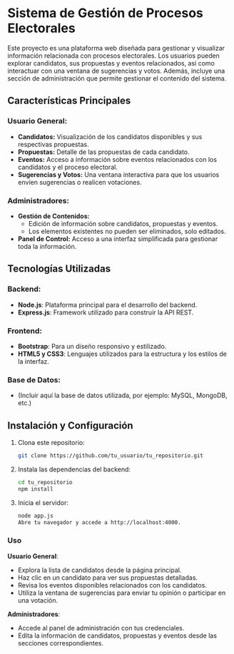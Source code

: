 # Sistema de Gestión de Procesos Electorales

Este proyecto es una plataforma web diseñada para gestionar y visualizar información relacionada con procesos electorales. Los usuarios pueden explorar candidatos, sus propuestas y eventos relacionados, así como interactuar con una ventana de sugerencias y votos. Además, incluye una sección de administración que permite gestionar el contenido del sistema.

## Características Principales

### Usuario General:
- **Candidatos:** Visualización de los candidatos disponibles y sus respectivas propuestas.
- **Propuestas:** Detalle de las propuestas de cada candidato.
- **Eventos:** Acceso a información sobre eventos relacionados con los candidatos y el proceso electoral.
- **Sugerencias y Votos:** Una ventana interactiva para que los usuarios envíen sugerencias o realicen votaciones.

### Administradores:
- **Gestión de Contenidos:** 
  - Edición de información sobre candidatos, propuestas y eventos.
  - Los elementos existentes no pueden ser eliminados, solo editados.
- **Panel de Control:** Acceso a una interfaz simplificada para gestionar toda la información.

## Tecnologías Utilizadas

### Backend:
- **Node.js**: Plataforma principal para el desarrollo del backend.
- **Express.js**: Framework utilizado para construir la API REST.

### Frontend:
- **Bootstrap**: Para un diseño responsivo y estilizado.
- **HTML5 y CSS3**: Lenguajes utilizados para la estructura y los estilos de la interfaz.

### Base de Datos:
- (Incluir aquí la base de datos utilizada, por ejemplo: MySQL, MongoDB, etc.)

## Instalación y Configuración

1. Clona este repositorio:
   ```bash
   git clone https://github.com/tu_usuario/tu_repositorio.git
2. Instala las dependencias del backend:
    ```bash
    cd tu_repositorio
    npm install
3. Inicia el servidor:
    ```bash
    node app.js
    Abre tu navegador y accede a http://localhost:4000.

### Uso
**Usuario General**:
  - Explora la lista de candidatos desde la página principal.
  - Haz clic en un candidato para ver sus propuestas detalladas.
  - Revisa los eventos disponibles relacionados con los candidatos.
  - Utiliza la ventana de sugerencias para enviar tu opinión o participar en una votación.

**Administradores**:
  - Accede al panel de administración con tus credenciales.
  - Edita la información de candidatos, propuestas y eventos desde las secciones correspondientes.


